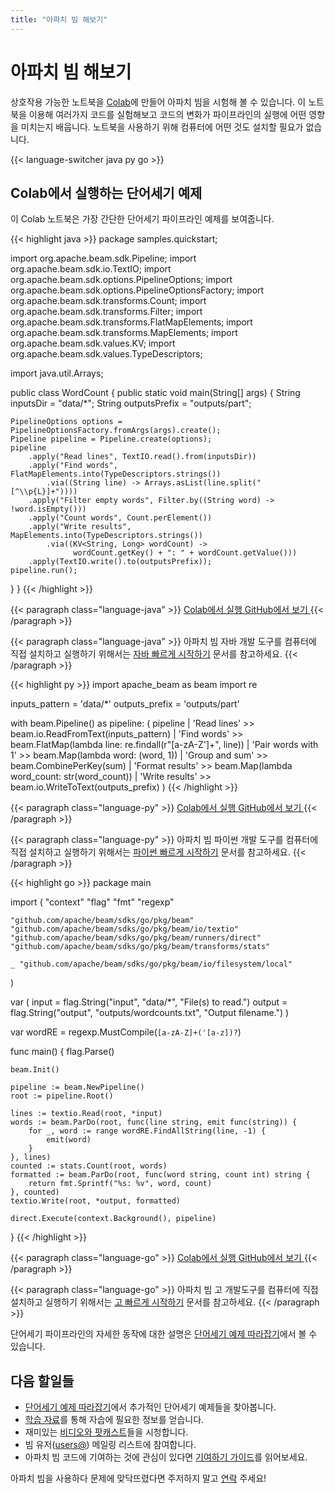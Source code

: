 ```yaml
---
title: "아파치 빔 해보기"
---
```

<!--
Licensed under the Apache License, Version 2.0 (the "License");
you may not use this file except in compliance with the License.
You may obtain a copy of the License at

http://www.apache.org/licenses/LICENSE-2.0

Unless required by applicable law or agreed to in writing, software
distributed under the License is distributed on an "AS IS" BASIS,
WITHOUT WARRANTIES OR CONDITIONS OF ANY KIND, either express or implied.
See the License for the specific language governing permissions and
limitations under the License.
-->

# 아파치 빔 해보기

상호작용 가능한 노트북을 [Colab](https://colab.research.google.com)에 만들어 아파치 빔을 시험해 볼 수 있습니다. 이 노트북을 이용해 여러가지 코드를 실험해보고 코드의 변화가 파이프라인의 실행에 어떤 영향을 미치는지 배웁니다. 노트북을 사용하기 위해 컴퓨터에 어떤 것도 설치할 필요가 없습니다.

{{< language-switcher java py go >}}

## Colab에서 실행하는 단어세기 예제

이 Colab 노트북은 가장 간단한 단어세기 파이프라인 예제를 보여줍니다.

{{< highlight java >}}
package samples.quickstart;

import org.apache.beam.sdk.Pipeline;
import org.apache.beam.sdk.io.TextIO;
import org.apache.beam.sdk.options.PipelineOptions;
import org.apache.beam.sdk.options.PipelineOptionsFactory;
import org.apache.beam.sdk.transforms.Count;
import org.apache.beam.sdk.transforms.Filter;
import org.apache.beam.sdk.transforms.FlatMapElements;
import org.apache.beam.sdk.transforms.MapElements;
import org.apache.beam.sdk.values.KV;
import org.apache.beam.sdk.values.TypeDescriptors;

import java.util.Arrays;

public class WordCount {
  public static void main(String[] args) {
    String inputsDir = "data/*";
    String outputsPrefix = "outputs/part";

    PipelineOptions options = PipelineOptionsFactory.fromArgs(args).create();
    Pipeline pipeline = Pipeline.create(options);
    pipeline
        .apply("Read lines", TextIO.read().from(inputsDir))
        .apply("Find words", FlatMapElements.into(TypeDescriptors.strings())
            .via((String line) -> Arrays.asList(line.split("[^\\p{L}]+"))))
        .apply("Filter empty words", Filter.by((String word) -> !word.isEmpty()))
        .apply("Count words", Count.perElement())
        .apply("Write results", MapElements.into(TypeDescriptors.strings())
            .via((KV<String, Long> wordCount) ->
                  wordCount.getKey() + ": " + wordCount.getValue()))
        .apply(TextIO.write().to(outputsPrefix));
    pipeline.run();
  }
}
{{< /highlight >}}

{{< paragraph class="language-java" >}}
<a class="button button--primary" target="_blank"
  href="https://colab.sandbox.google.com/github/{{< param branch_repo >}}/examples/notebooks/get-started/try-apache-beam-java.ipynb">
  Colab에서 실행
</a>
<a class="button button--primary" target="_blank"
  href="https://github.com/{{< param branch_repo >}}/examples/notebooks/get-started/try-apache-beam-java.ipynb">
  GitHub에서 보기
</a>
{{< /paragraph >}}

{{< paragraph class="language-java" >}}
아파치 빔 자바 개발 도구를 컴퓨터에 직접 설치하고 실행하기 위해서는 <a href="/ko/get-started/quickstart-java">자바 빠르게 시작하기</a> 문서를 참고하세요.
{{< /paragraph >}}

{{< highlight py >}}
import apache_beam as beam
import re

inputs_pattern = 'data/*'
outputs_prefix = 'outputs/part'

with beam.Pipeline() as pipeline:
  (
      pipeline
      | 'Read lines' >> beam.io.ReadFromText(inputs_pattern)
      | 'Find words' >> beam.FlatMap(lambda line: re.findall(r"[a-zA-Z']+", line))
      | 'Pair words with 1' >> beam.Map(lambda word: (word, 1))
      | 'Group and sum' >> beam.CombinePerKey(sum)
      | 'Format results' >> beam.Map(lambda word_count: str(word_count))
      | 'Write results' >> beam.io.WriteToText(outputs_prefix)
  )
{{< /highlight >}}

{{< paragraph class="language-py" >}}
<a class="button button--primary" target="_blank"
  href="https://colab.sandbox.google.com/github/{{< param branch_repo >}}/examples/notebooks/get-started/try-apache-beam-py.ipynb">
  Colab에서 실행
</a>
<a class="button button--primary" target="_blank"
  href="https://github.com/{{< param branch_repo >}}/examples/notebooks/get-started/try-apache-beam-py.ipynb">
  GitHub에서 보기
</a>
{{< /paragraph >}}

{{< paragraph class="language-py" >}}
아파치 빔 파이썬 개발 도구를 컴퓨터에 직접 설치하고 실행하기 위해서는 <a href="/ko/get-started/quickstart-py">파이썬 빠르게 시작하기</a> 문서를 참고하세요.
{{< /paragraph >}}

{{< highlight go >}}
package main

import (
	"context"
	"flag"
	"fmt"
	"regexp"

	"github.com/apache/beam/sdks/go/pkg/beam"
	"github.com/apache/beam/sdks/go/pkg/beam/io/textio"
	"github.com/apache/beam/sdks/go/pkg/beam/runners/direct"
	"github.com/apache/beam/sdks/go/pkg/beam/transforms/stats"

	_ "github.com/apache/beam/sdks/go/pkg/beam/io/filesystem/local"
)

var (
	input = flag.String("input", "data/*", "File(s) to read.")
	output = flag.String("output", "outputs/wordcounts.txt", "Output filename.")
)

var wordRE = regexp.MustCompile(`[a-zA-Z]+('[a-z])?`)

func main() {
  flag.Parse()

	beam.Init()

	pipeline := beam.NewPipeline()
	root := pipeline.Root()

	lines := textio.Read(root, *input)
	words := beam.ParDo(root, func(line string, emit func(string)) {
		for _, word := range wordRE.FindAllString(line, -1) {
			emit(word)
		}
	}, lines)
	counted := stats.Count(root, words)
	formatted := beam.ParDo(root, func(word string, count int) string {
		return fmt.Sprintf("%s: %v", word, count)
	}, counted)
	textio.Write(root, *output, formatted)

	direct.Execute(context.Background(), pipeline)
}
{{< /highlight >}}

{{< paragraph class="language-go" >}}
<a class="button button--primary" target="_blank"
  href="https://colab.sandbox.google.com/github/{{< param branch_repo >}}/examples/notebooks/get-started/try-apache-beam-go.ipynb">
  Colab에서 실행
</a>
<a class="button button--primary" target="_blank"
  href="https://github.com/{{< param branch_repo >}}/examples/notebooks/get-started/try-apache-beam-go.ipynb">
  GitHub에서 보기
</a>
{{< /paragraph >}}

{{< paragraph class="language-go" >}}
아파치 빔 고 개발도구를 컴퓨터에 직접 설치하고 실행하기 위해서는 <a href="/ko/get-started/quickstart-go">고 빠르게 시작하기</a> 문서를 참고하세요.
{{< /paragraph >}}

단어세기 파이프라인의 자세한 동작에 대한 설명은 [단어세기 예제 따라잡기](/ko/get-started/wordcount-example)에서 볼 수 있습니다.

## 다음 할일들

* [단어세기 예제 따라잡기](/ko/get-started/wordcount-example)에서 추가적인 단어세기 예제들을 찾아봅니다.
* [학습 자료](/ko/documentation/resources/learning-resources)를 통해 자습에 필요한 정보를 얻습니다.
* 재미있는 [비디오와 팟캐스트](/ko/documentation/resources/videos-and-podcasts)들을 시청합니다.
* 빔 유저([users@](/ko/community/contact-us)) 메일링 리스트에 참여합니다.
* 아파치 빔 코드에 기여하는 것에 관심이 있다면 [기여하기 가이드](/ko/contribute)를 읽어보세요.

아파치 빔을 사용하다 문제에 맞닥뜨렸다면 주저하지 말고 [연락](/ko/community/contact-us) 주세요!
